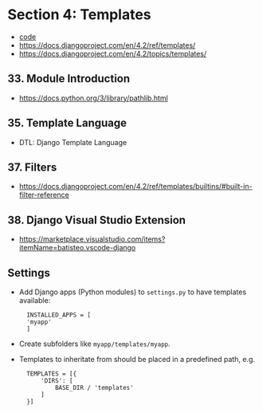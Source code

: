 # Section 4: Templates

- [code](00400_templates)
- https://docs.djangoproject.com/en/4.2/ref/templates/
- https://docs.djangoproject.com/en/4.2/topics/templates/

## 33. Module Introduction

- https://docs.python.org/3/library/pathlib.html

## 35. Template Language

- DTL: Django Template Language

## 37. Filters

- https://docs.djangoproject.com/en/4.2/ref/templates/builtins/#built-in-filter-reference

## 38. Django Visual Studio Extension

- https://marketplace.visualstudio.com/items?itemName=batisteo.vscode-django

## Settings

- Add Django apps (Python modules) to `settings.py` to have templates available:

		INSTALLED_APPS = [
		'myapp'
		]
- Create subfolders like `myapp/templates/myapp`.
- Templates to inheritate from should be placed in a predefined path, e.g.

		TEMPLATES = [{
			'DIRS': [
				BASE_DIR / 'templates'
			]
		}]